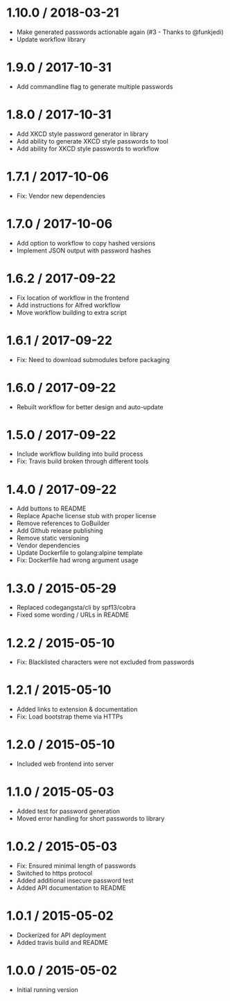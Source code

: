 # 1.10.0 / 2018-03-21

  * Make generated passwords actionable again (#3 - Thanks to @funkjedi)
  * Update workflow library

# 1.9.0 / 2017-10-31

  * Add commandline flag to generate multiple passwords

# 1.8.0 / 2017-10-31

  * Add XKCD style password generator in library
  * Add ability to generate XKCD style passwords to tool
  * Add ability for XKCD style passwords to workflow

# 1.7.1 / 2017-10-06

  * Fix: Vendor new dependencies

# 1.7.0 / 2017-10-06

  * Add option to workflow to copy hashed versions
  * Implement JSON output with password hashes

# 1.6.2 / 2017-09-22

  * Fix location of workflow in the frontend
  * Add instructions for Alfred workflow
  * Move workflow building to extra script

# 1.6.1 / 2017-09-22

  * Fix: Need to download submodules before packaging

# 1.6.0 / 2017-09-22

  * Rebuilt workflow for better design and auto-update

# 1.5.0 / 2017-09-22

  * Include workflow building into build process
  * Fix: Travis build broken through different tools

# 1.4.0 / 2017-09-22

  * Add buttons to README
  * Replace Apache license stub with proper license
  * Remove references to GoBuilder
  * Add Github release publishing
  * Remove static versioning
  * Vendor dependencies
  * Update Dockerfile to golang:alpine template
  * Fix: Dockerfile had wrong argument usage

1.3.0 / 2015-05-29
==================

  * Replaced codegangsta/cli by spf13/cobra
  * Fixed some wording / URLs in README

1.2.2 / 2015-05-10
==================

  * Fix: Blacklisted characters were not excluded from passwords

1.2.1 / 2015-05-10
==================

  * Added links to extension & documentation
  * Fix: Load bootstrap theme via HTTPs

1.2.0 / 2015-05-10
==================

  * Included web frontend into server

1.1.0 / 2015-05-03
==================

  * Added test for password generation
  * Moved error handling for short passwords to library

1.0.2 / 2015-05-03
==================

  * Fix: Ensured minimal length of passwords
  * Switched to https protocol
  * Added additional insecure password test
  * Added API documentation to README

1.0.1 / 2015-05-02
==================

  * Dockerized for API deployment
  * Added travis build and README

1.0.0 / 2015-05-02
==================

  * Initial running version
